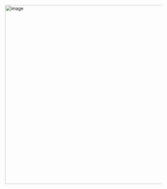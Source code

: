 <img width="574" alt="image" src="https://github.com/user-attachments/assets/147b06d1-0839-4108-8204-1d6e3c99670a">
